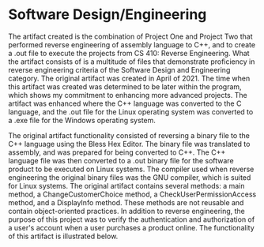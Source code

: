 # Software Design/Engineering

The artifact created is the combination of Project One and Project Two that performed reverse engineering of assembly language to C++, and to create a .out file to execute the projects from CS 410: Reverse Engineering. What the artifact consists of is a multitude of files that demonstrate proficiency in reverse engineering criteria of the Software Design and Engineering category. The original artifact was created in April of 2021. The time when this artifact was created was determined to be later within the program, which shows my commitment to enhancing more advanced projects. The artifact was enhanced where the C++ language was converted to the C language, and the .out file for the Linux operating system was converted to a .exe file for the Windows operating system. 


The original artifact functionality consisted of reversing a binary file to the C++ language using the Bless Hex Editor. The binary file was translated to assembly, and was prepared for being converted to C++. The C++ language file was then converted to a .out binary file for the software product to be executed on Linux systems. The compiler used when reverse engineering the original binary files was the GNU compiler, which is suited for Linux systems. The original artifact contains several methods: a main method, a ChangeCustomerChoice method, a CheckUserPermissionAccess method, and a DisplayInfo method. These methods are not reusable and contain object-oriented practices. In addition to reverse engineering, the purpose of this project was to verify the authentication and authorization of a user's account when a user purchases a product online. The functionality of this artifact is illustrated below.

```
```

